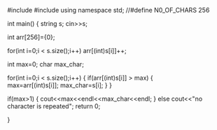 #include<iostream>
#include<string>
using namespace std;
//#define N0_OF_CHARS 256

int main()
{
  string s;
  cin>>s;

  int arr[256]={0};

  for(int i=0;i < s.size();i++)
      arr[(int)s[i]]++;

   int max=0;
   char max_char;

   for(int i=0;i < s.size();i++)
      {
         if(arr[(int)s[i]] > max)
             {  
                  max=arr[(int)s[i]];
                  max_char=s[i];
             }
      }

if(max>1)
{
  cout<<max<<endl<<max_char<<endl;
}
else
cout<<"no character is repeated";
   return 0;

}
